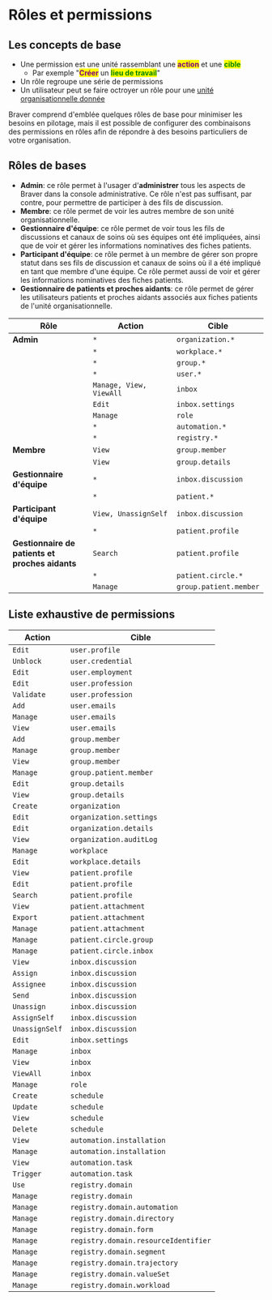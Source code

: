 # Rôles et permissions

## Les concepts de base

* Une permission est une unité rassemblant une <mark style="color:purple;">**action**</mark> et une <mark style="color:green;">**cible**</mark>
  * Par exemple "<mark style="color:purple;">**Créer**</mark> un <mark style="color:green;">**lieu de travail**</mark>"
* Un rôle regroupe une série de permissions
* Un utilisateur peut se faire octroyer un rôle pour une [unité organisationnelle donnée](../unites-organisationnelles/)

Braver comprend d'emblée quelques rôles de base pour minimiser les besoins en pilotage, mais il est possible de configurer des combinaisons des permissions en rôles afin de répondre à des besoins particuliers de votre organisation.

## Rôles de bases

* **Admin**: ce rôle permet à l'usager d'**administrer** tous les aspects de Braver dans la console administrative. Ce rôle n'est pas suffisant, par contre, pour permettre de participer à des fils de discussion.
* **Membre**: ce rôle permet de voir les autres membre de son unité organisationnelle.
* **Gestionnaire d'équipe**: ce rôle permet de voir tous les fils de discussions et canaux de soins où ses équipes ont été impliquées, ainsi que de voir et gérer les informations nominatives des fiches patients.
* **Participant d'équipe**: ce rôle permet à un membre de gérer son propre statut dans ses fils de discussion et canaux de soins où il a été impliqué en tant que membre d'une équipe. Ce rôle permet aussi de voir et gérer les informations nominatives des fiches patients.
* **Gestionnaire de patients et proches aidants**: ce rôle permet de gérer les utilisateurs patients et proches aidants associés aux fiches patients de l'unité organisationnelle.

<table><thead><tr><th width="233">Rôle</th><th width="257">Action</th><th>Cible</th></tr></thead><tbody><tr><td><strong>Admin</strong></td><td><em><code>*</code></em></td><td><code>organization.*</code></td></tr><tr><td></td><td><em><code>*</code></em></td><td><code>workplace.*</code></td></tr><tr><td></td><td><em><code>*</code></em></td><td><code>group.*</code></td></tr><tr><td></td><td><em><code>*</code></em></td><td><code>user.*</code></td></tr><tr><td></td><td><code>Manage, View, ViewAll</code></td><td><code>inbox</code></td></tr><tr><td></td><td><code>Edit</code></td><td><code>inbox.settings</code></td></tr><tr><td></td><td><code>Manage</code></td><td><code>role</code></td></tr><tr><td></td><td><code>*</code></td><td><code>automation.*</code></td></tr><tr><td></td><td><code>*</code></td><td><code>registry.*</code></td></tr><tr><td><strong>Membre</strong></td><td><code>View</code></td><td><code>group.member</code></td></tr><tr><td></td><td><code>View</code></td><td><code>group.details</code></td></tr><tr><td><strong>Gestionnaire d'équipe</strong></td><td><code>*</code></td><td><code>inbox.discussion</code></td></tr><tr><td></td><td><code>*</code></td><td><code>patient.*</code></td></tr><tr><td><strong>Participant d'équipe</strong></td><td><code>View, UnassignSelf</code></td><td><code>inbox.discussion</code></td></tr><tr><td></td><td><code>*</code></td><td><code>patient.profile</code></td></tr><tr><td><strong>Gestionnaire de patients et proches aidants</strong></td><td><code>Search</code></td><td><code>patient.profile</code></td></tr><tr><td></td><td><code>*</code></td><td><code>patient.circle.*</code></td></tr><tr><td></td><td><code>Manage</code></td><td><code>group.patient.member</code></td></tr></tbody></table>

## Liste exhaustive de permissions

| Action         | Cible                                |
| -------------- | ------------------------------------ |
| `Edit`         | `user.profile`                       |
| `Unblock`      | `user.credential`                    |
| `Edit`         | `user.employment`                    |
| `Edit`         | `user.profession`                    |
| `Validate`     | `user.profession`                    |
| `Add`          | `user.emails`                        |
| `Manage`       | `user.emails`                        |
| `View`         | `user.emails`                        |
| `Add`          | `group.member`                       |
| `Manage`       | `group.member`                       |
| `View`         | `group.member`                       |
| `Manage`       | `group.patient.member`               |
| `Edit`         | `group.details`                      |
| `View`         | `group.details`                      |
| `Create`       | `organization`                       |
| `Edit`         | `organization.settings`              |
| `Edit`         | `organization.details`               |
| `View`         | `organization.auditLog`              |
| `Manage`       | `workplace`                          |
| `Edit`         | `workplace.details`                  |
| `View`         | `patient.profile`                    |
| `Edit`         | `patient.profile`                    |
| `Search`       | `patient.profile`                    |
| `View`         | `patient.attachment`                 |
| `Export`       | `patient.attachment`                 |
| `Manage`       | `patient.attachment`                 |
| `Manage`       | `patient.circle.group`               |
| `Manage`       | `patient.circle.inbox`               |
| `View`         | `inbox.discussion`                   |
| `Assign`       | `inbox.discussion`                   |
| `Assignee`     | `inbox.discussion`                   |
| `Send`         | `inbox.discussion`                   |
| `Unassign`     | `inbox.discussion`                   |
| `AssignSelf`   | `inbox.discussion`                   |
| `UnassignSelf` | `inbox.discussion`                   |
| `Edit`         | `inbox.settings`                     |
| `Manage`       | `inbox`                              |
| `View`         | `inbox`                              |
| `ViewAll`      | `inbox`                              |
| `Manage`       | `role`                               |
| `Create`       | `schedule`                           |
| `Update`       | `schedule`                           |
| `View`         | `schedule`                           |
| `Delete`       | `schedule`                           |
| `View`         | `automation.installation`            |
| `Manage`       | `automation.installation`            |
| `View`         | `automation.task`                    |
| `Trigger`      | `automation.task`                    |
| `Use`          | `registry.domain`                    |
| `Manage`       | `registry.domain`                    |
| `Manage`       | `registry.domain.automation`         |
| `Manage`       | `registry.domain.directory`          |
| `Manage`       | `registry.domain.form`               |
| `Manage`       | `registry.domain.resourceIdentifier` |
| `Manage`       | `registry.domain.segment`            |
| `Manage`       | `registry.domain.trajectory`         |
| `Manage`       | `registry.domain.valueSet`           |
| `Manage`       | `registry.domain.workload`           |
